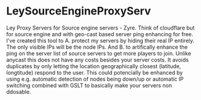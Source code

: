 # LeySourceEngineProxyServ
 Ley Proxy Servers for Source engine servers - Zyre. Think of cloudflare but for source engine and with geo-cast based server ping enhancing for free. I've created this tool to A. protect my servers by hiding their real IP entirely. The only visible IPs will be the node IPs. And B. to artifically enhance the ping on the server list of source servers to get more players to join. Unlike anycast this does not have any costs besides your server costs. It avoids duplicates by only letting the location geographically closest (latitude, longtitude)  respond to the user. This could potencially be enhanced by using e.g. automatic detection of nodes being down/up or automatic IP switching combined with GSLT to basically make your servers non ddosable.
